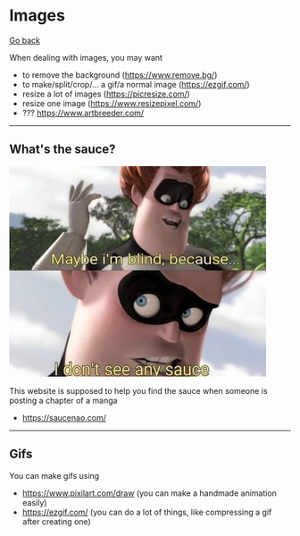 # Images

[Go back](..)

When dealing with images, you may want

* to remove the background (<https://www.remove.bg/>)
* to make/split/crop/... a gif/a normal image (<https://ezgif.com/>)
* resize a lot of images (<https://picresize.com/>)
* resize one image (<https://www.resizepixel.com/>)
* ??? <https://www.artbreeder.com/>

<hr class="sr">

## What's the sauce?

![sauce](sauce.jpg)

This website is supposed to help
you find the sauce when someone is
posting a chapter of a manga

* <https://saucenao.com/>

<hr class="sl">

## Gifs

You can make gifs using

* <https://www.pixilart.com/draw> (you can make a handmade animation easily)
* <https://ezgif.com/> (you can do a lot of things, like compressing a gif after creating one)